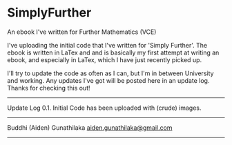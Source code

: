 SimplyFurther
=============

An ebook I've written for Further Mathematics (VCE)

I've uploading the initial code that I've written for 'Simply Further'. The ebook is written in LaTex and
and is basically my first attempt at writing an ebook, and especially in LaTex, which I have just
recently picked up. 

I'll try to update the code as often as I can, but I'm in between University and working. Any updates I've got will
be posted here in an update log. Thanks for checking this out!

*************
Update Log
0.1. Initial Code has been uploaded with (crude) images. 







*********************
Buddhi (Aiden) Gunathilaka 
aiden.gunathilaka@gmail.com
*********************
